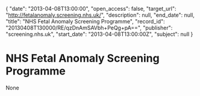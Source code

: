 {
  "date": "2013-04-08T13:00:00", 
  "open_access": false, 
  "target_url": "http://fetalanomaly.screening.nhs.uk/", 
  "description": null, 
  "end_date": null, 
  "title": "NHS Fetal Anomaly Screening Programme", 
  "record_id": "20130408T130000/RE/qzDnAmSAVbh+PeQg+pA==", 
  "publisher": "screening.nhs.uk", 
  "start_date": "2013-04-08T13:00:00Z", 
  "subject": null
}

# NHS Fetal Anomaly Screening Programme

None